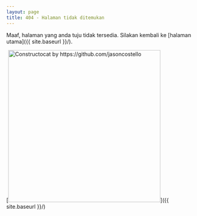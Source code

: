 ```yaml
---
layout: page
title: 404 - Halaman tidak ditemukan
---
```


Maaf, halaman yang anda tuju tidak tersedia. Silakan kembali ke [halaman utama]({{ site.baseurl }}/).

[<img src="{{ site.baseurl }}/images/404.jpg" alt="Constructocat by https://github.com/jasoncostello" style="width: 400px"/>]({{ site.baseurl }}/)
